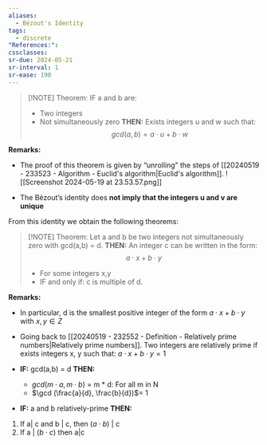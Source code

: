 ```yaml
---
aliases:
  - Bézout's Identity
tags:
  - discrete
"References:": 
cssclasses: 
sr-due: 2024-05-21
sr-interval: 1
sr-ease: 190
---
```



> [!NOTE] Theorem:
> IF a and b are: 
> + Two integers
> + Not simultaneously zero
> **THEN:**
> Exists integers u and w such that: 
> $$ 
> gcd(a,b)= a \cdot u + b\cdot w
> $$

**Remarks:**
+ The proof of this theorem is given by “unrolling” the steps of [[20240519 - 233523 - Algorithm - Euclid's algorithm|Euclid's algorithm]]. 
![[Screenshot 2024-05-19 at 23.53.57.png]]

+ The Bézout’s identity does **not imply that the integers u and v are unique**

From this identity we obtain the following theorems: 

> [!NOTE] Theorem: 
> Let a and b be two integers not simultaneously zero with gcd(a,b) = d. 
> **THEN:**
> An integer c can be written in the form: $$a\cdot x + b\cdot y $$
> + For some integers x,y
> + IF and only if: c is multiple of d.

**Remarks:**
+ In particular, d is the smallest positive integer of the form $a \cdot x + b \cdot y$ with $x,y \in Z$

+ Going back to [[20240519 - 232552 - Definition - Relatively prime numbers|Relatively prime numbers]]. Two integers are relatively prime if exists integers x, y such that: $a \cdot x + b \cdot y = 1$

+ **IF:** gcd(a,b) = d **THEN:** 
	+ $gcd(m \cdot a , m \cdot b)$ = m * d: For all m in N
	+ $\gcd (\frac{a}{d}, \frac{b}{d})$= 1

+ **IF:** a and b relatively-prime **THEN:** 
1. If a| c and b | c, then $(a\cdot b)$ | c
2. If a | $(b \cdot c)$ then a|c

